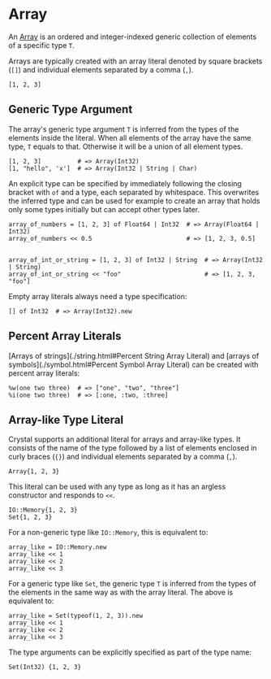 # Array

An [Array](http://crystal-lang.org/api/Array.html) is an ordered and integer-indexed generic collection of elements of a specific type `T`.

Arrays are typically created with an array literal denoted by square brackets (`[]`) and individual elements separated by a comma (`,`).

```crystal
[1, 2, 3]
```

## Generic Type Argument

The array's generic type argument `T` is inferred from the types of the elements inside the literal. When all elements of the array have the same type, `T` equals to that. Otherwise it will be a union of all element types.

```crystal
[1, 2, 3]          # => Array(Int32)
[1, "hello", 'x']  # => Array(Int32 | String | Char)
```

An explicit type can be specified by immediately following the closing bracket with `of` and a type, each separated by whitespace. This overwrites the inferred type and can be used for example to create an array that holds only some types initially but can accept other types later.

```crystal
array_of_numbers = [1, 2, 3] of Float64 | Int32  # => Array(Float64 | Int32)
array_of_numbers << 0.5                          # => [1, 2, 3, 0.5]


array_of_int_or_string = [1, 2, 3] of Int32 | String  # => Array(Int32 | String)
array_of_int_or_string << "foo"                       # => [1, 2, 3, "foo"]
```

Empty array literals always need a type specification:

```crystal
[] of Int32  # => Array(Int32).new
```

## Percent Array Literals

[Arrays of strings](./string.html#Percent String Array Literal) and [arrays of symbols](./symbol.html#Percent Symbol Array Literal) can be created with percent array literals:

```crystal
%w(one two three)  # => ["one", "two", "three"]
%i(one two three)  # => [:one, :two, :three]
```

## Array-like Type Literal

Crystal supports an additional literal for arrays and array-like types. It consists of the name of the type followed by a list of elements enclosed in curly braces (`{}`) and individual elements separated by a comma (`,`).

```crystal
Array{1, 2, 3}
```

This literal can be used with any type as long as it has an argless constructor and responds to `<<`.

```crystal
IO::Memory{1, 2, 3}
Set{1, 2, 3}
```

For a non-generic type like `IO::Memory`, this is equivalent to:

```crystal
array_like = IO::Memory.new
array_like << 1
array_like << 2
array_like << 3
```

For a generic type like `Set`, the generic type `T` is inferred from the types of the elements in the same way as with the array literal. The above is equivalent to:

```crystal
array_like = Set(typeof(1, 2, 3)).new
array_like << 1
array_like << 2
array_like << 3
```

The type arguments can be explicitly specified as part of the type name:

```crystal
Set(Int32) {1, 2, 3}
```
